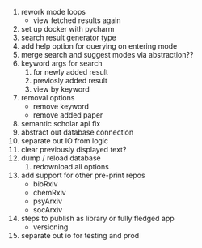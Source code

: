 1. rework mode loops
    * view fetched results again
1. set up docker with pycharm
1. search result generator type
1. add help option for querying on entering mode
1. merge search and suggest modes via abstraction??
1. keyword args for search
    1. for newly added result
    1. previosly added result
    1. view by keyword
1. removal options
    * remove keyword
    * remove added paper
1. semantic scholar api fix
1. abstract out database connection
1. separate out IO from logic
1. clear previously displayed text?
1. dump / reload database
    1. redownload all options
1. add support for other pre-print repos
    * bioRxiv
    * chemRxiv
    * psyArxiv
    * socArxiv
1. steps to publish as library or fully fledged app
    * versioning
1.  separate out io for testing and prod
